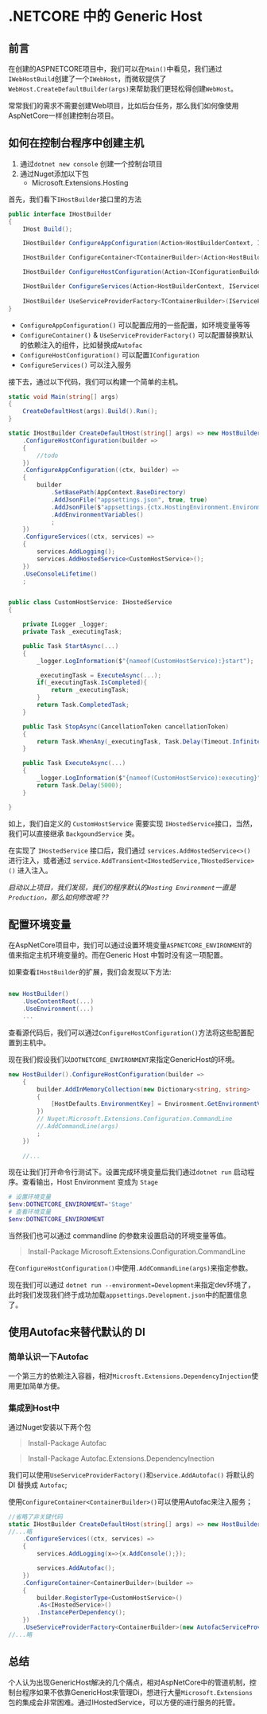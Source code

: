 # .NETCORE 中的 Generic Host

## 前言

在创建的ASPNETCORE项目中，我们可以在`Main()`中看见，我们通过`IWebHostBuild`创建了一个`IWebHost`，而微软提供了`WebHost.CreateDefaultBuilder(args)`来帮助我们更轻松得创建`WebHost`。

常常我们的需求不需要创建Web项目，比如后台任务，那么我们如何像使用AspNetCore一样创建控制台项目。

## 如何在控制台程序中创建主机

1. 通过`dotnet new console` 创建一个控制台项目
2. 通过Nuget添加以下包
    * Microsoft.Extensions.Hosting

首先，我们看下`IHostBuilder`接口里的方法

```c#
public interface IHostBuilder
{
    IHost Build();

    IHostBuilder ConfigureAppConfiguration(Action<HostBuilderContext, IConfigurationBuilder> configureDelegate);

    IHostBuilder ConfigureContainer<TContainerBuilder>(Action<HostBuilderContext, TContainerBuilder> configureDelegate);

    IHostBuilder ConfigureHostConfiguration(Action<IConfigurationBuilder> configureDelegate);

    IHostBuilder ConfigureServices(Action<HostBuilderContext, IServiceCollection> configureDelegate);
    
    IHostBuilder UseServiceProviderFactory<TContainerBuilder>(IServiceProviderFactory<TContainerBuilder> factory);
}

```

* `ConfigureAppConfiguration()` 可以配置应用的一些配置，如环境变量等等
* `ConfigureContainer()` & `UseServiceProviderFactory()` 可以配置替换默认的依赖注入的组件，比如替换成`Autofac`
* `ConfigureHostConfiguration()` 可以配置`IConfiguration`
* `ConfigureServices()` 可以注入服务


接下去，通过以下代码，我们可以构建一个简单的主机。

```c#
static void Main(string[] args)
{
    CreateDefaultHost(args).Build().Run();
}

static IHostBuilder CreateDefaultHost(string[] args) => new HostBuilder()
    .ConfigureHostConfiguration(builder =>
    {
        //todo
    })
    .ConfigureAppConfiguration((ctx, builder) =>
    {
        builder
            .SetBasePath(AppContext.BaseDirectory)
            .AddJsonFile("appsettings.json", true, true)
            .AddJsonFile($"appsettings.{ctx.HostingEnvironment.EnvironmentName}.json", true, true)
            .AddEnvironmentVariables()
            ;
    })
    .ConfigureServices((ctx, services) =>
    {
        services.AddLogging();
        services.AddHostedService<CustomHostService>();
    })
    .UseConsoleLifetime()
    ;

```

```c#

public class CustomHostService: IHostedService
{

    private ILogger _logger;
    private Task _executingTask;

    public Task StartAsync(...)
    {
        _logger.LogInformation($"{nameof(CustomHostService):}start");

        _executingTask = ExecuteAsync(...);
        if(_executingTask.IsCompleted){
            return _executingTask;
        }
        return Task.CompletedTask;
    }

    public Task StopAsync(CancellationToken cancellationToken)
    {
        return Task.WhenAny(_executingTask, Task.Delay(Timeout.Infinite, cancellationToken));
    }

    public Task ExecuteAsync(...)
    {
        _logger.LogInformation($"{nameof(CustomHostService):executing}")
        return Task.Delay(5000);
    }

}

```

如上，我们自定义的 `CustomHostService` 需要实现 `IHostedService`接口，当然，我们可以直接继承 `BackgoundService` 类。

在实现了 `IHostedService` 接口后，我们通过 `services.AddHostedService<>()` 进行注入，或者通过 `service.AddTransient<IHostedService,THostedService>()` 进入注入。

*启动以上项目，我们发现，我们的程序默认的`Hosting Environment`一直是`Production`，那么如何修改呢 ??*

## 配置环境变量

在AspNetCore项目中，我们可以通过设置环境变量`ASPNETCORE_ENVIRONMENT`的值来指定主机环境变量的。而在Generic Host 中暂时没有这一项配置。

如果查看`IHostBuilder`的扩展，我们会发现以下方法:

```c#

new HostBuilder()
    .UseContentRoot(...)
    .UseEnvironment(...)
    ...

```

查看源代码后，我们可以通过`ConfigureHostConfiguration()`方法将这些配置配置到主机中。

现在我们假设我们以`DOTNETCORE_ENVIRONMENT`来指定GenericHost的环境。

```c#
new HostBuilder().ConfigureHostConfiguration(builder =>
    {
        builder.AddInMemoryCollection(new Dictionary<string, string>
        {
            [HostDefaults.EnvironmentKey] = Environment.GetEnvironmentVariable("DOTNETCORE_ENVIRONMENT"),
        })
        // Nuget:Microsoft.Extensions.Configuration.CommandLine
        //.AddCommandLine(args) 
        ;
    })
    
    //...

```

现在让我们打开命令行测试下。设置完成环境变量后我们通过`dotnet run` 启动程序。查看输出，Host Environment 变成为 `Stage`

```powershell
# 设置环境变量
$env:DOTNETCORE_ENVIRONMENT='Stage'
# 查看环境变量
$env:DOTNETCORE_ENVIRONMENT
```

当然我们也可以通过 commandline 的参数来设置启动的环境变量等值。
> Install-Package Microsoft.Extensions.Configuration.CommandLine


在`ConfigureHostConfiguration()`中使用`.AddCommandLine(args)`来指定参数。

现在我们可以通过 `dotnet run --environment=Development`来指定dev环境了，此时我们发现我们终于成功加载`appsettings.Development.json`中的配置信息了。


## 使用Autofac来替代默认的 DI

### 简单认识一下Autofac

一个第三方的依赖注入容器，相对`Microsft.Extensions.DependencyInjection`使用更加简单方便。

### 集成到Host中

通过Nuget安装以下两个包

> Install-Package Autofac  

> Install-Package Autofac.Extensions.DependencyInection

我们可以使用`UseServiceProviderFactory()`和`service.AddAutofac()` 将默认的DI 替换成 `Autofac`;

使用`ConfigureContainer<ContainerBuilder>()`可以使用Autofac来注入服务；

```c#
//省略了非关键代码
static IHostBuilder CreateDefaultHost(string[] args) => new HostBuilder()
//...略
    .ConfigureServices((ctx, services) =>
    {
        services.AddLogging(x=>{x.AddConsole();});

        services.AddAutofac();
    })
    .ConfigureContainer<ContainerBuilder>(builder => 
    {
        builder.RegisterType<CustomHostService>()
        .As<IHostedService>()
        .InstancePerDependency();
    })          
    .UseServiceProviderFactory<ContainerBuilder>(new AutofacServiceProviderFactory())
//...略
```

## 总结

个人认为出现GenericHost解决的几个痛点，相对AspNetCore中的管道机制，控制台程序如果不依靠GenericHost来管理Di，想进行大量`Microsoft.Extensions`包的集成会非常困难。通过IHostedService，可以方便的进行服务的托管。
